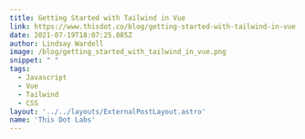 ```yaml
---
title: Getting Started with Tailwind in Vue
link: https://www.thisdot.co/blog/getting-started-with-tailwind-in-vue
date: 2021-07-19T18:07:25.885Z
author: Lindsay Wardell
image: /blog/getting_started_with_tailwind_in_vue.png
snippet: " "
tags:
  - Javascript
  - Vue
  - Tailwind
  - CSS
layout: '../../layouts/ExternalPostLayout.astro'
name: 'This Dot Labs'
---
```

